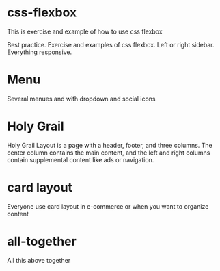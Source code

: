 # css-flexbox
This is exercise and example of how to use css flexbox

Best practice. Exercise and examples of css flexbox. Left or right sidebar. Everything responsive.
# Menu 
Several menues and with dropdown and social icons

# Holy Grail
Holy Grail Layout is a page with a header, footer, and three columns. The center column contains the main content, and the left and right columns contain supplemental content like ads or navigation.

# card layout
Everyone use card layout in e-commerce or when you want to organize content

# all-together
All this above together
